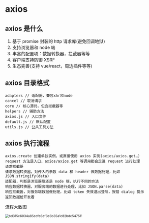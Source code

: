 # axios

## axios 是什么

1. 基于 promise 封装的 http 请求库(避免回调地狱)
2. 支持浏览器和 node 端
3. 丰富的配置项：数据转换器，拦截器等等
4. 客户端支持防御 XSRF
5. 生态完善(支持 vue/react，周边插件等等)

## axios 目录格式

    adapters // 适配器，兼容xhr和node
    cancel // 取消请求
    core // 核心源码，包含拦截器等
    helpers // 辅助方法
    axios.js // 入口文件
    default.js // 默认配置
    utils.js // 公共工具方法

## axios 执行流程

    axios.create 创建单独实例，或直接使用 axios 实例(axios/axios.get…)
    request 方法是入口，axios/axios.get 等调用都会走进 request 进行处理
    请求拦截器
    请求数据转换器，对传入的参数 data 和 header 做数据处理，比如 JSON.stringify(data)
    适配器，判断是浏览器端还是 node 端，执行不同的方法
    响应数据转换器，对服务端的数据进行处理，比如 JSON.parse(data)
    响应拦截器，对服务端数据做处理，比如 token 失效退出登陆，报错 dialog 提示
    返回数据给开发者

流程大致图

<img src="D:\xiangmu\wudunkai-cases\cases\HTTP\axios\bd315c6034a85edfe6ef3e6b35a1c82bdc547511.jpeg" alt="bd315c6034a85edfe6ef3e6b35a1c82bdc547511" style="zoom:75%;" />

​		
